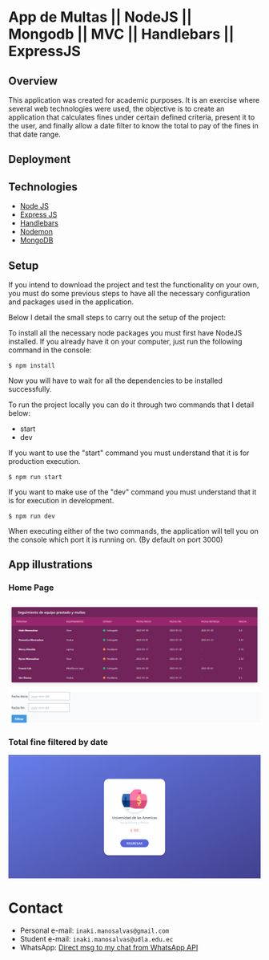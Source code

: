 # App de Multas || NodeJS || Mongodb || MVC || Handlebars || ExpressJS

## Overview

This application was created for academic purposes. It is an exercise where several web technologies were used, the objective is to create an application that calculates fines under certain defined criteria, present it to the user, and finally allow a date filter to know the total to pay of the fines in that date range.

## Deployment



## Technologies

* [Node JS](https://nodejs.org/es/docs/)
* [Express JS](https://expressjs.com/es/)
* [Handlebars](https://handlebarsjs.com/guide/)
* [Nodemon](https://nodemon.io/)
* [MongoDB](https://docs.mongodb.com/)

## Setup

If you intend to download the project and test the functionality on your own, you must do some previous steps to have all the necessary configuration and packages used in the application.

Below I detail the small steps to carry out the setup of the project:

To install all the necessary node packages you must first have NodeJS installed. If you already have it on your computer, just run the following command in the console:

```
$ npm install
```

Now you will have to wait for all the dependencies to be installed successfully.

To run the project locally you can do it through two commands that I detail below:

* start
* dev

If you want to use the "start" command you must understand that it is for production execution.

```
$ npm run start
```

If you want to make use of the "dev" command you must understand that it is for execution in development.

```
$ npm run dev
```

When executing either of the two commands, the application will tell you on the console which port it is running on. (By default on port 3000)

## App illustrations

### Home Page

![Imagen del home](docs/img/home.png)

### Total fine filtered by date 

![Imagen de la multa total](docs/img/penaltyDateFilter.png)

# Contact

* Personal e-mail: `inaki.manosalvas@gmail.com`
* Student e-mail: `inaki.manosalvas@udla.edu.ec`
* WhatsApp: [Direct msg to my chat from WhatsApp API](https://api.whatsapp.com/send/?phone=593989180423&text=Buen%20d%C3%ADa%20I%C3%B1aki,%20soy%20...&app_absent=0)